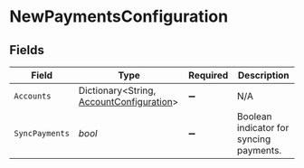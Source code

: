 # NewPaymentsConfiguration


## Fields

| Field                                                                                   | Type                                                                                    | Required                                                                                | Description                                                                             |
| --------------------------------------------------------------------------------------- | --------------------------------------------------------------------------------------- | --------------------------------------------------------------------------------------- | --------------------------------------------------------------------------------------- |
| `Accounts`                                                                              | Dictionary<String, [AccountConfiguration](../../Models/Shared/AccountConfiguration.md)> | :heavy_minus_sign:                                                                      | N/A                                                                                     |
| `SyncPayments`                                                                          | *bool*                                                                                  | :heavy_minus_sign:                                                                      | Boolean indicator for syncing payments.                                                 |